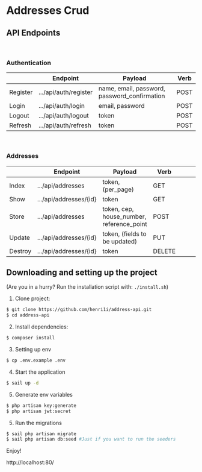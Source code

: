 # Addresses Crud

## API Endpoints

<br>

### **Authentication**

|          | Endpoint              | Payload                                      | Verb |
|----------|-----------------------|----------------------------------------------|------|
| Register | .../api/auth/register | name, email, password, password_confirmation | POST |
| Login    | .../api/auth/login    | email, password                              | POST |
| Logout   | .../api/auth/logout   | token                                        | POST |
| Refresh  | .../api/auth/refresh  | token                                        | POST |


<br>

### **Addresses**


|         | Endpoint                                                                                                                              | Payload                                   | Verb   |   |   |   |   |   |   |
|---------|---------------------------------------------------------------------------------------------------------------------------------------|-------------------------------------------|--------|---|---|---|---|---|---|
| Index   | .../api/addresses                                                                                                                     | token, (per_page)                         | GET    |   |   |   |   |   |   |
| Show    | .../api/addresses/{id}                                                                                                                | token                                     | GET     |   |   |   |   |   |   |
| Store   | .../api/addresses                                                                                                                     | token, cep, house_number, reference_point | POST   |   |   |   |   |   |   |
| Update  | .../api/addresses/{id}                                                                                                                | token, (fields to be updated)             | PUT    |   |   |   |   |   |   |
| Destroy | .../api/addresses/{id}                                                                                                                | token                                     | DELETE |   |   |   |   |   |   |

## Downloading and setting up the project

(Are you in a hurry? Run the installation script with: `./install.sh`)

1. Clone project:

``` bash
$ git clone https://github.com/henri1i/address-api.git
$ cd address-api
```

2. Install dependencies:

``` bash
$ composer install
```

3. Setting up env

``` bash
$ cp .env.example .env
```

4. Start the application

``` bash
$ sail up -d
```

5. Generate env variables
``` bash
$ php artisan key:generate
$ php artisan jwt:secret
```

5. Run the migrations

``` bash
$ sail php artisan migrate
$ sail php artisan db:seed #Just if you want to run the seeders
```

Enjoy!

http://localhost:80/
